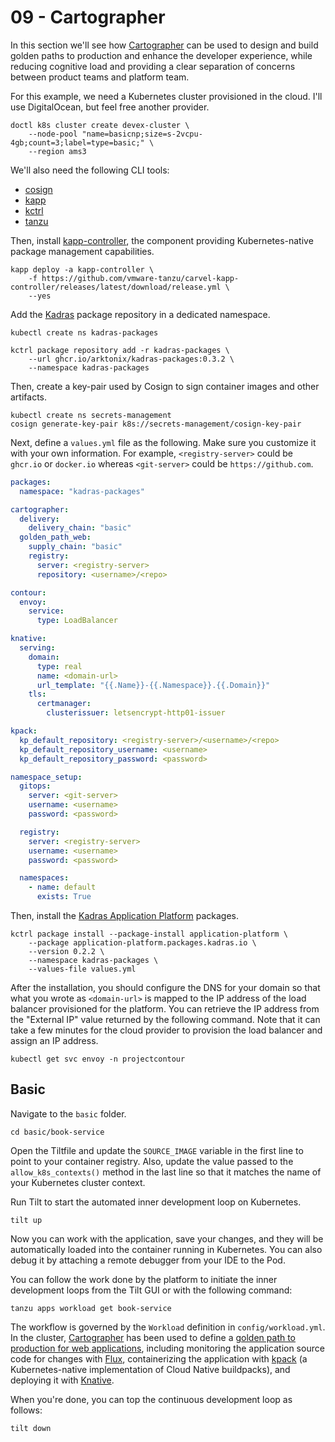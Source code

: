 # 09 - Cartographer

In this section we'll see how [Cartographer](https://cartographer.sh) can be used to design and build golden paths to production and enhance the developer experience, while reducing cognitive load and providing a clear separation of concerns between product teams and platform team.

For this example, we need a Kubernetes cluster provisioned in the cloud. I'll use DigitalOcean, but feel free another provider.

```shell
doctl k8s cluster create devex-cluster \
    --node-pool "name=basicnp;size=s-2vcpu-4gb;count=3;label=type=basic;" \
    --region ams3
```

We'll also need the following CLI tools:

* [cosign](https://docs.sigstore.dev/cosign/installation)
* [kapp](https://carvel.dev/kapp/docs/v0.53.0/install)
* [kctrl](https://carvel.dev/kapp-controller/docs/v0.41.0/install/#installing-kapp-controller-cli-kctrl)
* [tanzu](https://tanzucommunityedition.io/docs/v0.12/cli-installation)

Then, install [kapp-controller](https://carvel.dev/kapp-controller), the component providing Kubernetes-native package management capabilities. 

```shell
kapp deploy -a kapp-controller \
    -f https://github.com/vmware-tanzu/carvel-kapp-controller/releases/latest/download/release.yml \
    --yes
```

Add the [Kadras](https://github.com/arktonix/kadras-packages) package repository in a dedicated namespace.

```shell
kubectl create ns kadras-packages
```

```shell
kctrl package repository add -r kadras-packages \
    --url ghcr.io/arktonix/kadras-packages:0.3.2 \
    --namespace kadras-packages
```

Then, create a key-pair used by Cosign to sign container images and other artifacts.

```shell
kubectl create ns secrets-management
cosign generate-key-pair k8s://secrets-management/cosign-key-pair
```

Next, define a `values.yml` file as the following. Make sure you customize it with your own information.
For example, `<registry-server>` could be `ghcr.io` or `docker.io` whereas `<git-server>` could be `https://github.com`.

```yaml
packages:
  namespace: "kadras-packages"

cartographer:
  delivery:
    delivery_chain: "basic"
  golden_path_web:
    supply_chain: "basic"
    registry:
      server: <registry-server>
      repository: <username>/<repo>

contour:
  envoy:
    service:
      type: LoadBalancer

knative:
  serving:
    domain:
      type: real
      name: <domain-url>
      url_template: "{{.Name}}-{{.Namespace}}.{{.Domain}}"
    tls:
      certmanager:
        clusterissuer: letsencrypt-http01-issuer

kpack:
  kp_default_repository: <registry-server>/<username>/<repo>
  kp_default_repository_username: <username>
  kp_default_repository_password: <password>

namespace_setup:
  gitops:
    server: <git-server>
    username: <username>
    password: <password>

  registry: 
    server: <registry-server>
    username: <username>
    password: <password>

  namespaces:
    - name: default
      exists: True
```

Then, install the [Kadras Application Platform](https://github.com/arktonix/kadras-application-platform) packages.

```shell
kctrl package install --package-install application-platform \
    --package application-platform.packages.kadras.io \
    --version 0.2.2 \
    --namespace kadras-packages \
    --values-file values.yml
```

After the installation, you should configure the DNS for your domain so that what you wrote as `<domain-url>` is mapped to the IP address of the load balancer provisioned for the platform. You can retrieve the IP address from the "External IP" value returned by the following command. Note that it can take a few minutes for the cloud provider to provision the load balancer and assign an IP address.

```shell
kubectl get svc envoy -n projectcontour
```

## Basic

Navigate to the `basic` folder.

```shell
cd basic/book-service
```

Open the Tiltfile and update the `SOURCE_IMAGE` variable in the first line to point to your container registry. Also, update the value passed to the `allow_k8s_contexts()` method in the last line so that it matches the name of your Kubernetes cluster context.

Run Tilt to start the automated inner development loop on Kubernetes.

```shell
tilt up
```

Now you can work with the application, save your changes, and they will be automatically loaded into
the container running in Kubernetes. You can also debug it by attaching a remote debugger from your IDE
to the Pod.

You can follow the work done by the platform to initiate the inner development loops from the Tilt GUI or with the following command:

```shell
tanzu apps workload get book-service
```

The workflow is governed by the `Workload` definition in `config/workload.yml`. In the cluster, [Cartographer](https://cartographer.sh) has been used to define a [golden path to production for web applications](https://github.com/arktonix/cartographer-golden-path-web), including monitoring the application source code for changes with [Flux](https://fluxcd.io), containerizing the application with [kpack](https://github.com/pivotal/kpack) (a Kubernetes-native implementation of Cloud Native buildpacks), and deploying it with [Knative](https://knative.dev/docs/).

When you're done, you can top the continuous development loop as follows:

```shell
tilt down
```
